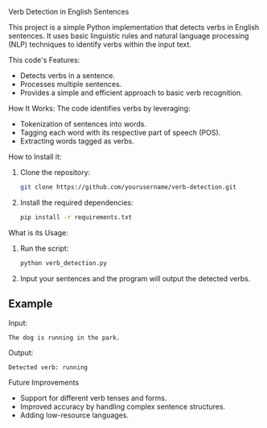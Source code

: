  Verb Detection in English Sentences

This project is a simple Python implementation that detects verbs in English sentences. It uses basic linguistic rules and natural language processing (NLP) techniques to identify verbs within the input text.

This code's Features:
- Detects verbs in a sentence.
- Processes multiple sentences.
- Provides a simple and efficient approach to basic verb recognition.

 How It Works:
The code identifies verbs by leveraging:
- Tokenization of sentences into words.
- Tagging each word with its respective part of speech (POS).
- Extracting words tagged as verbs.

How to Install it:
1. Clone the repository:
    ```bash
    git clone https://github.com/yourusername/verb-detection.git
    ```
2. Install the required dependencies:
    ```bash
    pip install -r requirements.txt
    ```

What is its Usage:
1. Run the script:
    ```bash
    python verb_detection.py
    ```
2. Input your sentences and the program will output the detected verbs.

## Example
Input:
```
The dog is running in the park.
```

Output:
```
Detected verb: running
```
Future Improvements
- Support for different verb tenses and forms.
- Improved accuracy by handling complex sentence structures.
- Adding low-resource languages.



